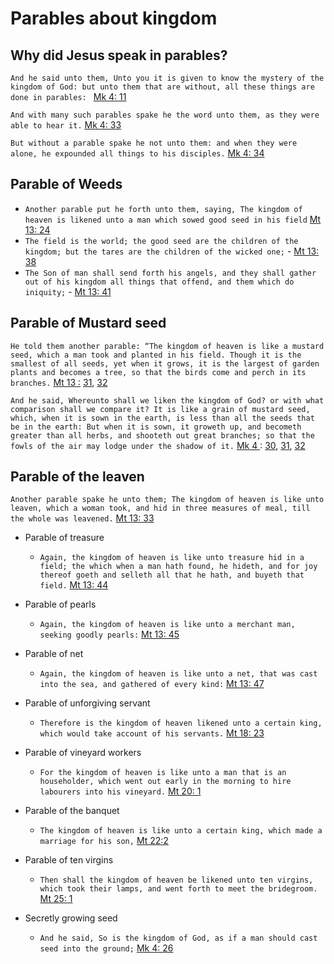 # Parables about kingdom

## Why did Jesus speak in parables?

`And he said unto them, Unto you it is given to know the mystery of the kingdom of God: but unto them that are without, all these things are done in parables: ` [Mk 4: 11](https://biblehub.com/mark/4-11.htm)

`And with many such parables spake he the word unto them, as they were able to hear it.` [Mk 4: 33](https://biblehub.com/mark/4-33.htm)

`But without a parable spake he not unto them: and when they were alone, he expounded all things to his disciples.` [Mk 4: 34](https://biblehub.com/mark/4-34.htm)


## Parable of Weeds

* `Another parable put he forth unto them, saying, The kingdom of heaven is likened unto a man which sowed good seed in his field` [Mt 13: 24](https://biblehub.com/matthew/13-24.htm)
* `The field is the world; the good seed are the children of the kingdom; but the tares are the children of the wicked one;` - [Mt 13: 38](https://biblehub.com/matthew/13-38.htm)
* `The Son of man shall send forth his angels, and they shall gather out of his kingdom all things that offend, and them which do iniquity;` - [Mt 13: 41](https://biblehub.com/matthew/13-41.htm)

## Parable of Mustard seed

`He told them another parable: “The kingdom of heaven is like a mustard seed, which a man took and planted in his field. Though it is the smallest of all seeds, yet when it grows, it is the largest of garden plants and becomes a tree, so that the birds come and perch in its branches.` [Mt 13 :](https://biblehub.com/niv/matthew/13.htm) [31](https://biblehub.com/matthew/13-31.htm), [32](https://biblehub.com/matthew/13-32.htm)

`And he said, Whereunto shall we liken the kingdom of God? or with what comparison shall we compare it? It is like a grain of mustard seed, which, when it is sown in the earth, is less than all the seeds that be in the earth: But when it is sown, it groweth up, and becometh greater than all herbs, and shooteth out great branches; so that the fowls of the air may lodge under the shadow of it.` [Mk 4 ](https://biblehub.com/kjv/mark/4.htm): [30](https://biblehub.com/mark/4-30.htm), [31](https://biblehub.com/mark/4-31.htm), [32](https://biblehub.com/mark/4-32.htm)

## Parable of the leaven
`Another parable spake he unto them; The kingdom of heaven is like unto leaven, which a woman took, and hid in three measures of meal, till the whole was leavened.` [Mt 13: 33](https://biblehub.com/matthew/13-33.htm)

* Parable of treasure
    * `Again, the kingdom of heaven is like unto treasure hid in a field; the which when a man hath found, he hideth, and for joy thereof goeth and selleth all that he hath, and buyeth that field.` [Mt 13: 44](https://biblehub.com/matthew/13-44.htm)
* Parable of pearls
    * `Again, the kingdom of heaven is like unto a merchant man, seeking goodly pearls:` [Mt 13: 45](https://biblehub.com/matthew/13-45.htm)
* Parable of net
    * `Again, the kingdom of heaven is like unto a net, that was cast into the sea, and gathered of every kind:` [Mt 13: 47](https://biblehub.com/matthew/13-47.htm)
* Parable of unforgiving servant
    * `Therefore is the kingdom of heaven likened unto a certain king, which would take account of his servants.` [Mt 18: 23](https://biblehub.com/matthew/18-23.htm)
* Parable of vineyard workers
    * `For the kingdom of heaven is like unto a man that is an householder, which went out early in the morning to hire labourers into his vineyard.` [Mt 20: 1](https://biblehub.com/matthew/20-1.htm)
* Parable of the banquet
    * `The kingdom of heaven is like unto a certain king, which made a marriage for his son,` [Mt 22:2](https://biblehub.com/matthew/22-2.htm)
* Parable of ten virgins
    * `Then shall the kingdom of heaven be likened unto ten virgins, which took their lamps, and went forth to meet the bridegroom.` [Mt 25: 1](https://biblehub.com/matthew/25-1.htm)

* Secretly growing seed
    * `And he said, So is the kingdom of God, as if a man should cast seed into the ground;` [Mk 4: 26](https://biblehub.com/mark/4-26.htm) 